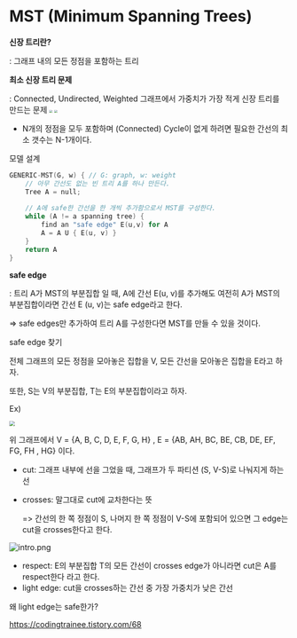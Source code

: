 # MST (Minimum Spanning Trees)

**신장 트리란?**

: 그래프 내의 모든 정점을 포함하는 트리



**최소 신장 트리 문제**

: Connected, Undirected, Weighted 그래프에서 가중치가 가장 적게 신장 트리를 만드는 문제
<img src="https://github.com/doooooooong/studyBoard/blob/master/algorithm/Graph/image/MST_intro1.png" style="zoom: 33%;" />  <img src="https://github.com/doooooooong/studyBoard/blob/master/algorithm/Graph/image/MST_intro2.png" style="zoom: 33%;" />



- N개의 정점을 모두 포함하며 (Connected) Cycle이 없게 하려면 필요한 간선의 최소 갯수는 N-1개이다.

  

모델 설계

```c++
GENERIC-MST(G, w) { // G: graph, w: weight
    // 아무 간선도 없는 빈 트리 A를 하나 만든다.
	Tree A = null;
    
    // A에 safe한 간선을 한 개씩 추가함으로서 MST를 구성한다.
	while (A != a spanning tree) {
		find an "safe edge" E(u,v) for A
		A = A U { E(u, v) } 
    }
	return A
}
```



**safe edge**

: 트리 A가 MST의 부분집합 일 때, A에 간선 E(u, v)를 추가해도 여전히 A가 MST의 부분집합이라면 간선 E (u, v)는 safe edge라고 한다.

=> safe edges만 추가하여 트리 A를 구성한다면 MST를 만들 수 있을 것이다.



safe edge 찾기

전체 그래프의 모든 정점을 모아놓은 집합을 V, 모든 간선을 모아놓은 집합을 E라고 하자.

또한, S는 V의 부분집합, T는 E의 부분집합이라고 하자.

Ex) 

<img src="https://github.com/doooooooong/studyBoard/blob/master/algorithm/Graph/image/MST_intro2.png" style="zoom: 60%;" />

위 그래프에서 V = {A, B, C, D, E, F, G, H} , E = {AB, AH, BC, BE, CB, DE, EF,  FG, FH , HG} 이다.

- cut: 그래프 내부에 선을 그었을 때, 그래프가 두 파티션 (S, V-S)로 나눠지게 하는 선

- crosses: 말그대로 cut에 교차한다는 뜻

  => 간선의 한 쪽 정점이 S, 나머지 한 쪽 정점이 V-S에 포함되어 있으면 그 edge는 cut을 crosses한다고 한다.

![intro.png](https://github.com/doooooooong/studyBoard/blob/master/algorithm/Graph/image/crossEdge.png?raw=true)

- respect: E의 부분집합 T의 모든 간선이 crosses edge가 아니라면  cut은 A를 respect한다 라고 한다.
- light edge: cut을 crosses하는 간선 중 가장 가중치가 낮은 간선





왜 light edge는 safe한가?

https://codingtrainee.tistory.com/68

